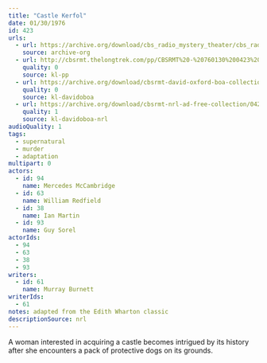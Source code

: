 ```yaml
---
title: "Castle Kerfol"
date: 01/30/1976
id: 423
urls: 
  - url: https://archive.org/download/cbs_radio_mystery_theater/cbs_radio_mystery_theater-0401-0450.zip/cbs_radio_mystery_theater-0401-0450%2Fcbsrmt_0423_castle_kerfol.mp3
    source: archive-org
  - url: http://cbsrmt.thelongtrek.com/pp/CBSRMT%20-%20760130%200423%20Castle%20Kerfol_pp.mp3
    quality: 0
    source: kl-pp
  - url: https://archive.org/download/cbsrmt-david-oxford-boa-collection/CBSRMT-760130-0423-Castle-Kerfol-(128-44)_WBBM-JE-{BoA}.mp3
    quality: 0
    source: kl-davidoboa
  - url: https://archive.org/download/cbsrmt-nrl-ad-free-collection/0423%20CBSRMT-760130-0423-Castle-Kerfol-(128-44)_WBBM-JE-%7BBoA%7D%20(no%20ads).mp3
    quality: 1
    source: kl-davidoboa-nrl
audioQuality: 1
tags: 
  - supernatural
  - murder
  - adaptation
multipart: 0
actors:  
  - id: 94
    name: Mercedes McCambridge  
  - id: 63
    name: William Redfield  
  - id: 38
    name: Ian Martin  
  - id: 93
    name: Guy Sorel
actorIds:  
  - 94  
  - 63  
  - 38  
  - 93
writers:  
  - id: 61
    name: Murray Burnett
writerIds:  
  - 61
notes: adapted from the Edith Wharton classic
descriptionSource: nrl
---
```

A woman interested in acquiring a castle becomes intrigued by its history after she encounters a pack of protective dogs on its grounds.